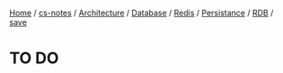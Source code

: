 [Home](https://mengxianbin.github.io) /
[cs-notes](https://mengxianbin.github.io/cs-notes/site) /
[Architecture](https://mengxianbin.github.io/cs-notes/site/Architecture) /
[Database](https://mengxianbin.github.io/cs-notes/site/Architecture/Database) /
[Redis](https://mengxianbin.github.io/cs-notes/site/Architecture/Database/Redis) /
[Persistance](https://mengxianbin.github.io/cs-notes/site/Architecture/Database/Redis/Persistance) /
[RDB](https://mengxianbin.github.io/cs-notes/site/Architecture/Database/Redis/Persistance/RDB) /
[save](https://mengxianbin.github.io/cs-notes/site/Architecture/Database/Redis/Persistance/RDB/save)

# TO DO
